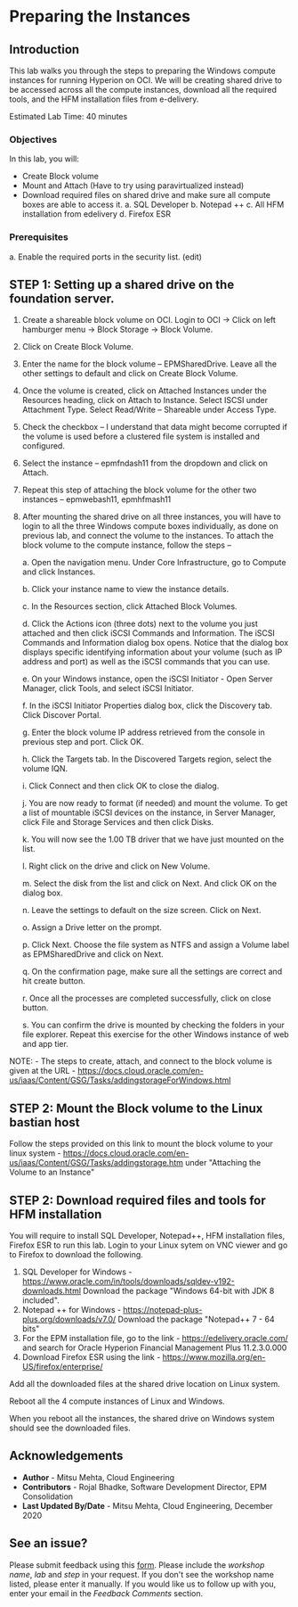 # Preparing the Instances

## Introduction

This lab walks you through the steps to preparing the Windows compute instances for running Hyperion on OCI. We will be creating shared drive to be accessed across all the compute instances, download all the required tools, and the HFM installation files from e-delivery. 

Estimated Lab Time: 40 minutes

### Objectives

In this lab, you will:
* Create Block volume 
*	Mount and Attach (Have to try using paravirtualized instead)
*	Download required files on shared drive and make sure all compute boxes are able to access it. 
a.	SQL Developer
b.	Notepad ++
c.	All HFM installation from edelivery
d.	Firefox ESR

### Prerequisites
a. Enable the required ports in the security list. (edit)

## **STEP 1**: Setting up a shared drive on the foundation server. 
1.	Create a shareable block volume on OCI. Login to OCI -> Click on left hamburger menu -> Block Storage -> Block Volume. 
2.	Click on Create Block Volume. 
 
3.	Enter the name for the block volume – EPMSharedDrive. Leave all the other settings to default and click on Create Block Volume. 

4.	Once the volume is created, click on Attached Instances under the Resources heading, click on Attach to Instance. Select ISCSI under Attachment Type. Select Read/Write – Shareable under Access Type. 

5.	Check the checkbox – 
I understand that data might become corrupted if the volume is used before a clustered file system is installed and configured.
6.	Select the instance – epmfndash11 from the dropdown and click on Attach. 
 
7.	Repeat this step of attaching the block volume for the other two instances – epmwebash11, epmhfmash11
 
8.	After mounting the shared drive on all three instances, you will have to login to all the three Windows compute boxes individually, as done on previous lab, and connect the volume to the instances. To attach the block volume to the compute instance, follow the steps –

     a.	Open the navigation menu. Under Core Infrastructure, go to Compute and click Instances. 

     b.	Click your instance name to view the instance details.

     c.	In the Resources section, click Attached Block Volumes.

     d.	Click the Actions icon (three dots) next to the volume you just attached and then click iSCSI Commands and Information. The iSCSI Commands and Information        dialog box opens. Notice that the dialog box displays specific identifying information about your volume (such as IP address and port) as well as the iSCSI          commands that you can use.

     e.	On your Windows instance, open the iSCSI Initiator - Open Server Manager, click Tools, and select iSCSI Initiator.
 
     f.	In the iSCSI Initiator Properties dialog box, click the Discovery tab. Click Discover Portal.

     g.	Enter the block volume IP address retrieved from the console in previous step and port. Click OK.

     h.	Click the Targets tab. In the Discovered Targets region, select the volume IQN.
 
     i.	Click Connect and then click OK to close the dialog.
 
     j.	You are now ready to format (if needed) and mount the volume. To get a list of mountable iSCSI devices on the instance, in Server Manager, click File and Storage Services and then click Disks.
 
     k.	You will now see the 1.00 TB driver that we have just mounted on the list. 

     l.	Right click on the drive and click on New Volume.  

     m.	Select the disk from the list and click on Next. And click OK on the dialog box.
 
     n.	Leave the settings to default on the size screen.  Click on Next.
 
     o.	Assign a Drive letter on the prompt.
 
     p.	Click Next. Choose the file system as NTFS and assign a Volume label as EPMSharedDrive and click on Next.
 
     q.	On the confirmation page, make sure all the settings are correct and hit create button. 
 
     r.	Once all the processes are completed successfully, click on close button.  			
 
     s.	You can confirm the drive is mounted by checking the folders in your file explorer. Repeat this exercise for the other Windows instance of web and app tier. 

NOTE: - The steps to create, attach, and connect to the block volume is given at the URL - https://docs.cloud.oracle.com/en-us/iaas/Content/GSG/Tasks/addingstorageForWindows.html

## **STEP 2**: Mount the Block volume to the Linux bastian host

Follow the steps provided on this link to mount the block volume to your linux system - https://docs.cloud.oracle.com/en-us/iaas/Content/GSG/Tasks/addingstorage.htm under "Attaching the Volume to an Instance"

## **STEP 2**: Download required files and tools for HFM installation

You will require to install SQL Developer, Notepad++, HFM installation files, Firefox ESR to run this lab. Login to your Linux sytem on VNC viewer and go to Firefox to download the following.

1. SQL Developer for Windows - https://www.oracle.com/in/tools/downloads/sqldev-v192-downloads.html Download the package "Windows 64-bit with JDK 8 included".
2. Notepad ++ for Windows - https://notepad-plus-plus.org/downloads/v7.0/ Download the package "Notepad++ 7 - 64 bits"
3. For the EPM installation file, go to the link - https://edelivery.oracle.com/ and search for Oracle Hyperion Financial Management Plus 11.2.3.0.000
4. Download Firefox ESR using the link - https://www.mozilla.org/en-US/firefox/enterprise/

Add all the downloaded files at the shared drive location on Linux system.

Reboot all the 4 compute instances of Linux and Windows. 

When you reboot all the instances, the shared drive on Windows system should see the downloaded files.

## Acknowledgements
* **Author** - Mitsu Mehta, Cloud Engineering
* **Contributors** - Rojal Bhadke, Software Development Director, EPM Consolidation
* **Last Updated By/Date** - Mitsu Mehta, Cloud Engineering, December 2020

## See an issue?
Please submit feedback using this [form](https://apexapps.oracle.com/pls/apex/f?p=133:1:::::P1_FEEDBACK:1). Please include the *workshop name*, *lab* and *step* in your request.  If you don't see the workshop name listed, please enter it manually. If you would like us to follow up with you, enter your email in the *Feedback Comments* section.

